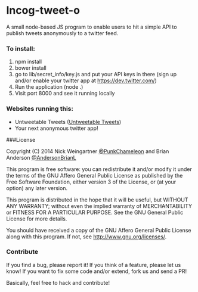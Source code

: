 # Incog-tweet-o
A small node-based JS program to enable users to hit a simple API to publish tweets anonymously to a twitter feed.

### To install:
1. npm install
2. bower install
3. go to lib/secret_info/key.js and put your API keys in there (sign up and/or enable your twitter app at https://dev.twitter.com/)
4. Run the application (node .)
5. Visit port 8000 and see it running locally

### Websites running this:
 - Untweetable Tweets ([Untweetable Tweets](http://untweetable-tweets.nodejitsu.com))
 - Your next anonymous twitter app!

###License

Copyright (C) 2014 Nick Weingartner [@PunkChameleon](http://www.twitter.com/PunkChameleon) and Brian Anderson [@AndersonBrianL](http://www.twitter.com/AndersonBrianL)

This program is free software: you can redistribute it and/or modify
it under the terms of the GNU Affero General Public License as published by
the Free Software Foundation, either version 3 of the License, or
(at your option) any later version.

This program is distributed in the hope that it will be useful,
but WITHOUT ANY WARRANTY; without even the implied warranty of
MERCHANTABILITY or FITNESS FOR A PARTICULAR PURPOSE.  See the
GNU General Public License for more details.

You should have received a copy of the GNU Affero General Public License along with this program.  If not, see <http://www.gnu.org/licenses/>.

### Contribute
If you find a bug, please report it!
If you think of a feature, please let us know!
If you want to fix some code and/or extend, fork us and send a PR!

Basically, feel free to hack and contribute!
